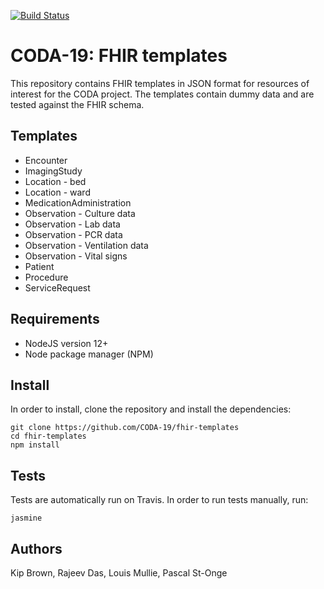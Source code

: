[![Build Status](https://travis-ci.com/CODA-19/fhir-templates.svg?branch=master)](https://travis-ci.com/github/CODA-19/fhir-templates)
<br />

# CODA-19: FHIR templates

This repository contains FHIR templates in JSON format for resources of interest for the CODA project. The templates contain dummy data and are tested against the FHIR schema.

## Templates

- Encounter
- ImagingStudy
- Location - bed
- Location - ward
- MedicationAdministration
- Observation - Culture data
- Observation - Lab data
- Observation - PCR data
- Observation - Ventilation data
- Observation - Vital signs
- Patient
- Procedure
- ServiceRequest

## Requirements

- NodeJS version 12+
- Node package manager (NPM)

## Install

In order to install, clone the repository and install the dependencies:

```
git clone https://github.com/CODA-19/fhir-templates
cd fhir-templates
npm install
```

## Tests

Tests are automatically run on Travis. In order to run tests manually, run:

```
jasmine
```

## Authors

Kip Brown, Rajeev Das, Louis Mullie, Pascal St-Onge
